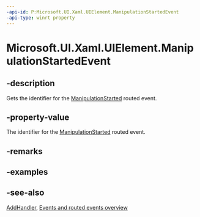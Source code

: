 ```yaml
---
-api-id: P:Microsoft.UI.Xaml.UIElement.ManipulationStartedEvent
-api-type: winrt property
---
```


<!-- Property syntax
public Windows.UI.Xaml.RoutedEvent ManipulationStartedEvent { get; }
-->

# Microsoft.UI.Xaml.UIElement.ManipulationStartedEvent

## -description
Gets the identifier for the [ManipulationStarted](uielement_manipulationstarted.md) routed event.

## -property-value
The identifier for the [ManipulationStarted](uielement_manipulationstarted.md) routed event.

## -remarks

## -examples

## -see-also
[AddHandler](uielement_addhandler_1350394113.md), [Events and routed events overview](/windows/uwp/xaml-platform/events-and-routed-events-overview)

